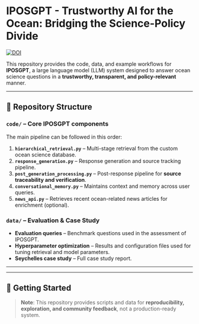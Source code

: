 # IPOSGPT - Trustworthy AI for the Ocean: Bridging the Science-Policy Divide

[![DOI](https://zenodo.org/badge/1001043644.svg)](https://doi.org/10.5281/zenodo.16988264)

This repository provides the code, data, and example workflows for **IPOSGPT**, a large language model (LLM) system designed to answer ocean science questions in a **trustworthy, transparent, and policy-relevant** manner.  

<!-- The project supports our manuscript submission to *Nature Sustainability* and is openly shared to enable exploration, reproducibility, and community feedback.   -->

---

## 📂 Repository Structure  

### `code/` – Core IPOSGPT components  
The main pipeline can be followed in this order:  

1. **`hierarchical_retrieval.py`** – Multi-stage retrieval from the custom ocean science database.  
2. **`response_generation.py`** – Response generation and source tracking pipeline.  
3. **`post_generation_processing.py`** – Post-response pipeline for **source traceability and verification**.  
4. **`conversational_memory.py`** – Maintains context and memory across user queries.  
5. **`news_api.py`** – Retrieves recent ocean-related news articles for enrichment (optional).  

### `data/` – Evaluation & Case Study  
- **Evaluation queries** – Benchmark questions used in the assessment of IPOSGPT.  
- **Hyperparameter optimization** – Results and configuration files used for tuning retrieval and model parameters.  
- **Seychelles case study** – Full case study report.  

---

<!-- ## 📊 Evaluation Materials  

- [List of Evaluation Queries](./eval-queries.md)  
- [Evaluation Summary – RAG strategies](./eval1.md)  
- [Evaluation Summary – LLM models](./eval2.md)   -->

---

## 🚀 Getting Started  

> **Note**: This repository provides scripts and data for **reproducibility, exploration, and community feedback**, not a production-ready system.  
